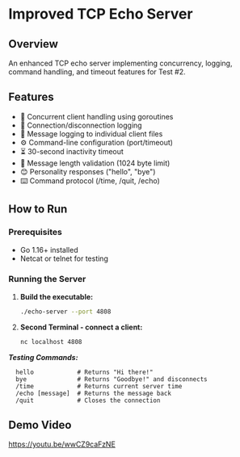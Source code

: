 
# Improved TCP Echo Server

## Overview
An enhanced TCP echo server implementing concurrency, logging, command handling, and timeout features for Test #2.

## Features
- 🚀 Concurrent client handling using goroutines
- 📝 Connection/disconnection logging
- 💾 Message logging to individual client files
- ⚙️ Command-line configuration (port/timeout)
- ⏳ 30-second inactivity timeout
- 📏 Message length validation (1024 byte limit)
- 😊 Personality responses ("hello", "bye")
- ⌨️ Command protocol (/time, /quit, /echo)

## How to Run

### Prerequisites
- Go 1.16+ installed
- Netcat or telnet for testing

### Running the Server
1. **Build the executable:**
   ```bash
   ./echo-server --port 4808
2. **Second Terminal - connect a client:**
    ```bash
   nc localhost 4808

***Testing Commands:***
  
      hello            # Returns "Hi there!"
      bye              # Returns "Goodbye!" and disconnects
      /time            # Returns current server time
      /echo [message]  # Returns the message back
      /quit            # Closes the connection

## Demo Video
   https://youtu.be/wwCZ9caFzNE
